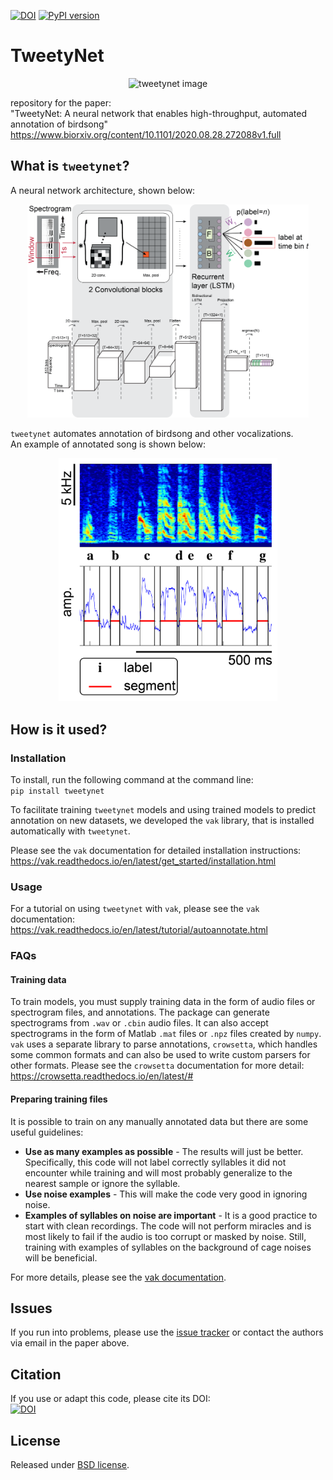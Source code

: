 [![DOI](https://zenodo.org/badge/DOI/10.5281/zenodo.2667812.svg)](https://doi.org/10.5281/zenodo.2667812)
[![PyPI version](https://badge.fury.io/py/tweetynet.svg)](https://badge.fury.io/py/tweetynet)

# TweetyNet
<p align="center"><img src="./doc/tweetynet.gif" alt="tweetynet image" width=100></p>

repository for the paper:  
"TweetyNet: A neural network that enables high-throughput, automated annotation of birdsong"  
https://www.biorxiv.org/content/10.1101/2020.08.28.272088v1.full

## What is `tweetynet`?
A neural network architecture, shown below:  
<p align="center">
<img src="./doc/article/figures/fig3/fig3.png" alt="neural network architecture" width=450>
</p>

`tweetynet` automates annotation of birdsong and other vocalizations.  
An example of annotated song is shown below:  
<p align="center">
<img src="./doc/article/figures/fig1/fig1.png" alt="schematic of annotation" width=350>
</p>

## How is it used?
### Installation
To install, run the following command at the command line:  
`pip install tweetynet`

To facilitate training `tweetynet` models and using trained models 
to predict annotation on new datasets, 
we developed the `vak` library, 
that is installed automatically with `tweetynet`.

Please see the `vak` documentation for detailed installation instructions:  
https://vak.readthedocs.io/en/latest/get_started/installation.html  

### Usage
For a tutorial on using `tweetynet` with `vak`, please see the `vak` documentation:  
https://vak.readthedocs.io/en/latest/tutorial/autoannotate.html

### FAQs
#### Training data
To train models, you must supply training data in the form of audio files or 
spectrogram files, and annotations.
The package can generate spectrograms from `.wav` or `.cbin` audio files.
It can also accept spectrograms in the form of Matlab `.mat` files or `.npz` files created by `numpy`.
`vak` uses a separate library to parse annotations, `crowsetta`, 
which handles some common formats and can also be used to write custom parsers for other formats.
Please see the `crowsetta` documentation for more detail:  
https://crowsetta.readthedocs.io/en/latest/#

#### Preparing training files
It is possible to train on any manually annotated data but there are some useful guidelines:
* __Use as many examples as possible__ - The results will just be better. Specifically, this code will not label correctly syllables it did not encounter while training and will most probably generalize to the nearest sample or ignore the syllable.
* __Use noise examples__ - This will make the code very good in ignoring noise.
* __Examples of syllables on noise are important__ - It is a good practice to start with clean recordings. The code will not perform miracles and is most likely to fail if the audio is too corrupt or masked by noise. Still, training with examples of syllables on the background of cage noises will be beneficial.

For more details, please see the [vak documentation](https://github.com/NickleDave/vak).

## Issues
If you run into problems, please use the [issue tracker](https://github.com/yardencsGitHub/tweetynet/issues) 
or contact the authors via email in the paper above.

## Citation
If you use or adapt this code, please cite its DOI:  
[![DOI](https://zenodo.org/badge/DOI/10.5281/zenodo.2667812.svg)](https://doi.org/10.5281/zenodo.2667812)

## License
Released under [BSD license](./LICENSE).
